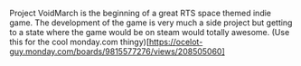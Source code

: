 Project VoidMarch is the beginning of a great RTS space themed indie game.
The development of the game is very much a side project but getting to a state where the game would be on steam would totally awesome.
(Use this for the cool monday.com thingy)[https://ocelot-guy.monday.com/boards/9815577276/views/208505060]
